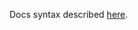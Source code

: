 Docs syntax described [here](https://docs.github.com/en/free-pro-team@latest/github/writing-on-github/basic-writing-and-formatting-syntax).